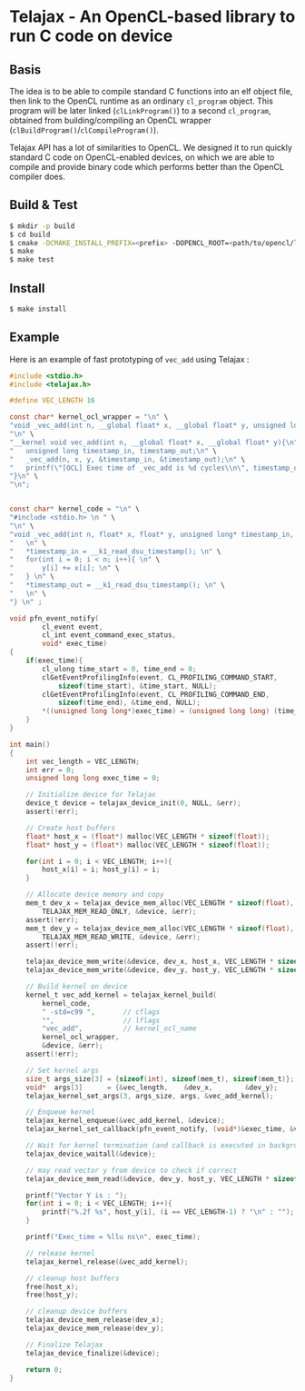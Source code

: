 # Telajax - An OpenCL-based library to run C code on device

## Basis

The idea is to be able to compile standard C functions into an elf object file,
then link to the OpenCL runtime as an ordinary `cl_program` object.
This program will be later linked (`clLinkProgram()`) to a second `cl_program`,
obtained from building/compiling an OpenCL wrapper
(`clBuildProgram()`/`clCompileProgram()`).

Telajax API has a lot of similarities to OpenCL. We designed it to run quickly
standard C code on OpenCL-enabled devices, on which we are able to compile and
provide binary code which performs better than the OpenCL compiler does.

## Build & Test

``` sh
$ mkdir -p build
$ cd build
$ cmake -DCMAKE_INSTALL_PREFIX=<prefix> -DOPENCL_ROOT=<path/to/opencl/lib> ..
$ make
$ make test
```

## Install

``` sh
$ make install
```

## Example

Here is an example of fast prototyping of `vec_add` using Telajax :

``` c
#include <stdio.h>
#include <telajax.h>

#define VEC_LENGTH 16

const char* kernel_ocl_wrapper = "\n" \
"void _vec_add(int n, __global float* x, __global float* y, unsigned long* timestamp_in, unsigned long* timestamp_out);\n" \
"\n" \
"__kernel void vec_add(int n, __global float* x, __global float* y){\n" \
"	unsigned long timestamp_in, timestamp_out;\n" \
"	_vec_add(n, x, y, &timestamp_in, &timestamp_out);\n" \
"	printf(\"[OCL] Exec time of _vec_add is %d cycles\\n\", timestamp_out - timestamp_in);\n" \
"}\n" \
"\n";


const char* kernel_code = "\n" \
"#include <stdio.h> \n " \
"\n" \
"void _vec_add(int n, float* x, float* y, unsigned long* timestamp_in, unsigned long* timestamp_out){ \n" \
"	\n" \
"	*timestamp_in = __k1_read_dsu_timestamp(); \n" \
"	for(int i = 0; i < n; i++){ \n" \
"		y[i] += x[i]; \n" \
"	} \n" \
"	*timestamp_out = __k1_read_dsu_timestamp(); \n" \
"	\n" \
"} \n" ;

void pfn_event_notify(
		cl_event event,
		cl_int event_command_exec_status,
		void* exec_time)
{
	if(exec_time){
		cl_ulong time_start = 0, time_end = 0;
		clGetEventProfilingInfo(event, CL_PROFILING_COMMAND_START,
			sizeof(time_start), &time_start, NULL);
		clGetEventProfilingInfo(event, CL_PROFILING_COMMAND_END,
			sizeof(time_end), &time_end, NULL);
		*((unsigned long long*)exec_time) = (unsigned long long) (time_end - time_start);
	}
}

int main()
{
	int vec_length = VEC_LENGTH;
	int err = 0;
	unsigned long long exec_time = 0;

	// Initialize device for Telajax
	device_t device = telajax_device_init(0, NULL, &err);
	assert(!err);

	// Create host buffers
	float* host_x = (float*) malloc(VEC_LENGTH * sizeof(float));
	float* host_y = (float*) malloc(VEC_LENGTH * sizeof(float));

	for(int i = 0; i < VEC_LENGTH; i++){
		host_x[i] = i; host_y[i] = i;
	}

	// Allocate device memory and copy
	mem_t dev_x = telajax_device_mem_alloc(VEC_LENGTH * sizeof(float),
		TELAJAX_MEM_READ_ONLY, &device, &err);
	assert(!err);
	mem_t dev_y = telajax_device_mem_alloc(VEC_LENGTH * sizeof(float),
		TELAJAX_MEM_READ_WRITE, &device, &err);
	assert(!err);

	telajax_device_mem_write(&device, dev_x, host_x, VEC_LENGTH * sizeof(float));
	telajax_device_mem_write(&device, dev_y, host_y, VEC_LENGTH * sizeof(float));

	// Build kernel on device
	kernel_t vec_add_kernel = telajax_kernel_build(
		kernel_code,
		" -std=c99 ",       // cflags
		"",                 // lflags
		"vec_add",          // kernel_ocl_name
		kernel_ocl_wrapper,
		&device, &err);
	assert(!err);

	// Set kernel args
	size_t args_size[3] = {sizeof(int), sizeof(mem_t), sizeof(mem_t)};
	void*  args[3]      = {&vec_length,    &dev_x,        &dev_y};
	telajax_kernel_set_args(3, args_size, args, &vec_add_kernel);

	// Enqueue kernel
	telajax_kernel_enqueue(&vec_add_kernel, &device);
	telajax_kernel_set_callback(pfn_event_notify, (void*)&exec_time, &vec_add_kernel);

	// Wait for kernel termination (and callback is executed in backgroud)
	telajax_device_waitall(&device);

	// may read vector y from device to check if correct
	telajax_device_mem_read(&device, dev_y, host_y, VEC_LENGTH * sizeof(float));

	printf("Vector Y is : ");
	for(int i = 0; i < VEC_LENGTH; i++){
		printf("%.2f %s", host_y[i], (i == VEC_LENGTH-1) ? "\n" : "");
	}

	printf("Exec_time = %llu ns\n", exec_time);

	// release kernel
	telajax_kernel_release(&vec_add_kernel);

	// cleanup host buffers
	free(host_x);
	free(host_y);

	// cleanup device buffers
	telajax_device_mem_release(dev_x);
	telajax_device_mem_release(dev_y);

	// Finalize Telajax
	telajax_device_finalize(&device);

	return 0;
}
```
